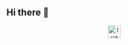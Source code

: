 ## Hi there 👋

<div align="center">
  <img src="https://skillicons.dev/icons?i=lua,cpp,ts,js,html,css,react,tailwind,nodejs" height="30" alt="lua"/>
</div>

